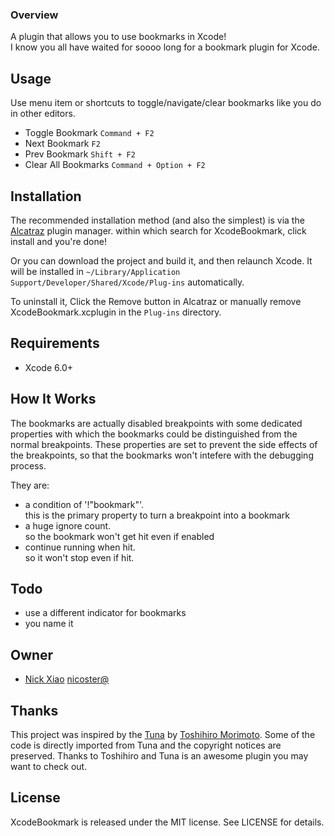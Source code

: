 ### Overview

A plugin that allows you to use bookmarks in Xcode!  
I know you all have waited for soooo long for a bookmark plugin for Xcode.


## Usage

Use menu item or shortcuts to toggle/navigate/clear bookmarks like you do in other editors.

* Toggle Bookmark `Command + F2`
* Next Bookmark `F2`
* Prev Bookmark `Shift + F2`
* Clear All Bookmarks `Command + Option + F2`

## Installation
The recommended installation method (and also the simplest) is via the [Alcatraz](http://alcatraz.io/) plugin manager. within which search for XcodeBookmark, click install and you're done!

Or you can download the project and build it, and then relaunch Xcode.
It will be installed in `~/Library/Application Support/Developer/Shared/Xcode/Plug-ins` automatically.

To uninstall it, Click the Remove button in Alcatraz or manually remove XcodeBookmark.xcplugin in the `Plug-ins` directory.

## Requirements

* Xcode 6.0+ 

## How It Works

The bookmarks are actually disabled breakpoints with some dedicated properties with which the bookmarks could be distinguished from the normal breakpoints. These properties are set to prevent the side effects of the breakpoints, so that the bookmarks won't intefere with the debugging process. 

They are:
* a condition of '!"bookmark"'.  
this is the primary property to turn a breakpoint into a bookmark
* a huge ignore count.  
so the bookmark won't get hit even if enabled
* continue running when hit.  
    so it won't stop even if hit.

## Todo
* use a different indicator for bookmarks
* you name it

## Owner

- [Nick Xiao](http://github.com/nicoster) [nicoster@](nicoster@gmail.com)


## Thanks

This project was inspired by the [Tuna](https://github.com/dealforest/Tuna) by [Toshihiro Morimoto](http://github.com/dealforest). Some of the code is directly imported from Tuna and the copyright notices are preserved. Thanks to Toshihiro and Tuna is an awesome plugin you may want to check out.

## License

XcodeBookmark is released under the MIT license. See LICENSE for details.
